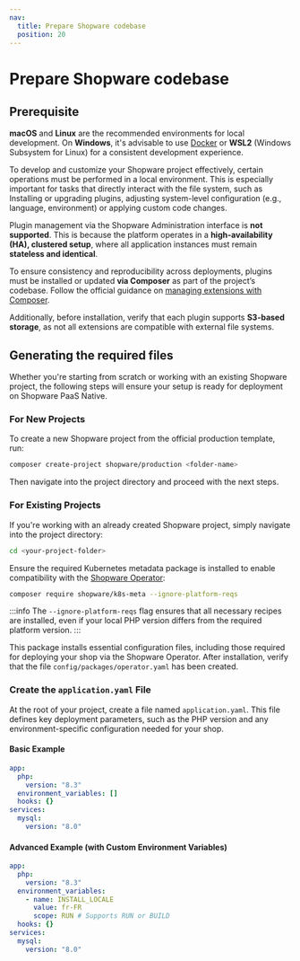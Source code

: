 ```yaml
---
nav:
  title: Prepare Shopware codebase
  position: 20
---
```


# Prepare Shopware codebase

## Prerequisite

**macOS** and **Linux** are the recommended environments for local development. On **Windows**, it's advisable to use [Docker](https://www.youtube.com/watch?v=5XYFRDlT9WI) or **WSL2** (Windows Subsystem for Linux) for a consistent development experience.

To develop and customize your Shopware project effectively, certain operations must be performed in a local environment. This is especially important for tasks that directly interact with the file system, such as Installing or upgrading plugins, adjusting system-level configuration (e.g., language, environment) or applying custom code changes.

Plugin management via the Shopware Administration interface is **not supported**. This is because the platform operates in a **high-availability (HA), clustered setup**, where all application instances must remain **stateless and identical**.

To ensure consistency and reproducibility across deployments, plugins must be installed or updated **via Composer** as part of the project’s codebase. Follow the official guidance on [managing extensions with Composer](https://developer.shopware.com/docs/guides/hosting/installation-updates/extension-managment.html#installing-extensions-with-composer).

Additionally, before installation, verify that each plugin supports **S3-based storage**, as not all extensions are compatible with external file systems.

## Generating the required files

Whether you're starting from scratch or working with an existing Shopware project, the following steps will ensure your setup is ready for deployment on Shopware PaaS Native.

### For New Projects

To create a new Shopware project from the official production template, run:

```sh
composer create-project shopware/production <folder-name>
```

Then navigate into the project directory and proceed with the next steps.

### For Existing Projects

If you're working with an already created Shopware project, simply navigate into the project directory:

```sh
cd <your-project-folder>
```

Ensure the required Kubernetes metadata package is installed to enable compatibility with the [Shopware Operator](https://github.com/shopware/shopware-operator):

```sh
composer require shopware/k8s-meta --ignore-platform-reqs
```

:::info
The `--ignore-platform-reqs` flag ensures that all necessary recipes are installed, even if your local PHP version differs from the required platform version.
:::

This package installs essential configuration files, including those required for deploying your shop via the Shopware Operator. After installation, verify that the file `config/packages/operator.yaml` has been created.

### Create the `application.yaml` File

At the root of your project, create a file named `application.yaml`. This file defines key deployment parameters, such as the PHP version and any environment-specific configuration needed for your shop.

#### Basic Example

```yaml
app:
  php:
    version: "8.3"
  environment_variables: []
  hooks: {}
services:
  mysql:
    version: "8.0"
```

#### Advanced Example (with Custom Environment Variables)

```yaml
app:
  php:
    version: "8.3"
  environment_variables:
    - name: INSTALL_LOCALE
      value: fr-FR
      scope: RUN # Supports RUN or BUILD
  hooks: {}
services:
  mysql:
    version: "8.0"
```
